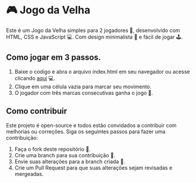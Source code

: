 # 🎮 Jogo da Velha

Este é um Jogo da Velha simples para 2 jogadores 🤝, desenvolvido com HTML, CSS e JavaScript 💻. Com design minimalista 🎨 e fácil de jogar 🕹️.

## Como jogar em 3 passos.
1. Baixe o codigo e abra o arquivo index.html em seu navegador ou acesse clicando [aqui](https://gabriel-lacorte.github.io/Jogo-da-Velha/) 💻.
2. Clique em uma célula vazia para marcar seu movimento.
3. O jogador com três marcas consecutivas ganha o jogo 🎉.

## Como contribuir
Este projeto é open-source e todos estão convidados a contribuir com melhorias ou correções. Siga os seguintes passos para fazer uma contribuição:

1. Faça o fork deste repositório 🍴.
2. Crie uma branch para sua contribuição 🌱.
3. Envie suas alterações para a branch criada 🚀.
4. Crie um Pull Request para que suas alterações sejam revisadas e mergeadas.
